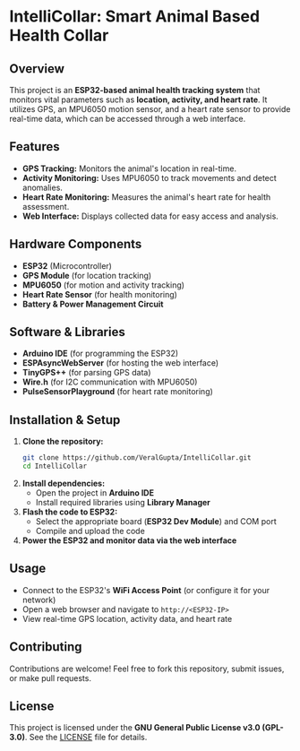 # IntelliCollar: Smart Animal Based Health Collar

## Overview
This project is an **ESP32-based animal health tracking system** that monitors vital parameters such as **location, activity, and heart rate**. It utilizes GPS, an MPU6050 motion sensor, and a heart rate sensor to provide real-time data, which can be accessed through a web interface.

## Features
- **GPS Tracking:** Monitors the animal's location in real-time.
- **Activity Monitoring:** Uses MPU6050 to track movements and detect anomalies.
- **Heart Rate Monitoring:** Measures the animal's heart rate for health assessment.
- **Web Interface:** Displays collected data for easy access and analysis.

## Hardware Components
- **ESP32** (Microcontroller)
- **GPS Module** (for location tracking)
- **MPU6050** (for motion and activity tracking)
- **Heart Rate Sensor** (for health monitoring)
- **Battery & Power Management Circuit**

## Software & Libraries
- **Arduino IDE** (for programming the ESP32)
- **ESPAsyncWebServer** (for hosting the web interface)
- **TinyGPS++** (for parsing GPS data)
- **Wire.h** (for I2C communication with MPU6050)
- **PulseSensorPlayground** (for heart rate monitoring)

## Installation & Setup
1. **Clone the repository:**
   ```sh
   git clone https://github.com/VeralGupta/IntelliCollar.git
   cd IntelliCollar
   ```
2. **Install dependencies:**
   - Open the project in **Arduino IDE**
   - Install required libraries using **Library Manager**
3. **Flash the code to ESP32:**
   - Select the appropriate board (**ESP32 Dev Module**) and COM port
   - Compile and upload the code
4. **Power the ESP32 and monitor data via the web interface**

## Usage
- Connect to the ESP32's **WiFi Access Point** (or configure it for your network)
- Open a web browser and navigate to `http://<ESP32-IP>`
- View real-time GPS location, activity data, and heart rate

## Contributing
Contributions are welcome! Feel free to fork this repository, submit issues, or make pull requests.

## License
This project is licensed under the **GNU General Public License v3.0 (GPL-3.0)**. See the [LICENSE](LICENSE) file for details.

